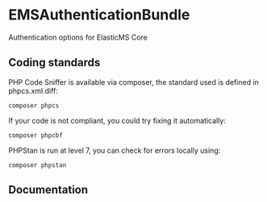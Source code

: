 # EMSAuthenticationBundle
Authentication options for ElasticMS Core

## Coding standards
PHP Code Sniffer is available via composer, the standard used is defined in phpcs.xml.diff:

`composer phpcs`

If your code is not compliant, you could try fixing it automatically:

`composer phpcbf`

PHPStan is run at level 7, you can check for errors locally using:

`composer phpstan`

## Documentation

